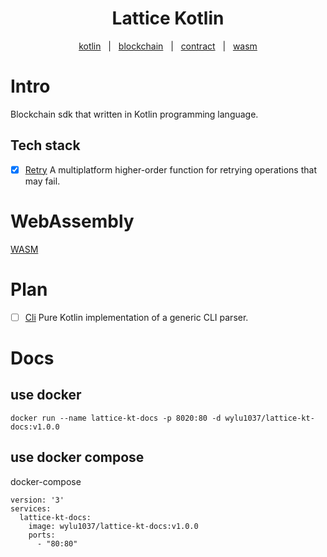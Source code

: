 <h1 align="center">Lattice Kotlin</h1>

<p align="center">
    <a href="#rust">kotlin</a>  &#xa0; | &#xa0;
    <a href="#blockchain">blockchain</a>  &#xa0; | &#xa0;
    <a href="#contract">contract</a>  &#xa0; | &#xa0;
    <a href="wasm">wasm</a>
</p>

<h1>Intro</h1>
Blockchain sdk that written in Kotlin programming language.

## Tech stack

- [x] [Retry](https://github.com/michaelbull/kotlin-retry) A multiplatform higher-order function for retrying operations
  that may fail.

<h1 id="WebAssembly ">WebAssembly</h1>

[WASM](https://kotlinlang.org/docs/wasm-overview.html)

<h1>Plan</h1>

- [ ] [Cli](https://github.com/Kotlin/kotlinx-cli) Pure Kotlin implementation of a generic CLI parser.

<h1>Docs</h1>
<h2>use docker</h2>

```shell
docker run --name lattice-kt-docs -p 8020:80 -d wylu1037/lattice-kt-docs:v1.0.0
```

<h2>use docker compose</h2>

docker-compose

```shell
version: '3'
services:
  lattice-kt-docs:
    image: wylu1037/lattice-kt-docs:v1.0.0
    ports:
      - "80:80"
```